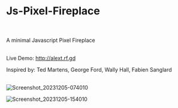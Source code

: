# Js-Pixel-Fireplace<br><br>
A minimal Javascript Pixel Fireplace<br><br>

Live Demo: http://alext.rf.gd

Inspired by: Ted Martens, George Ford, Wally Hall, Fabien Sanglard<br><br>

![Screenshot_20231205-074010](https://github.com/lexterror/Js-Pixel-Fireplace/assets/16135535/8aa842a5-d49e-4342-aeb2-b64259653200)

![Screenshot_20231205-154010](https://github.com/lexterror/Js-Pixel-Fireplace/assets/16135535/8cc18c4e-f415-4068-86b8-9c9d51b74c07)
